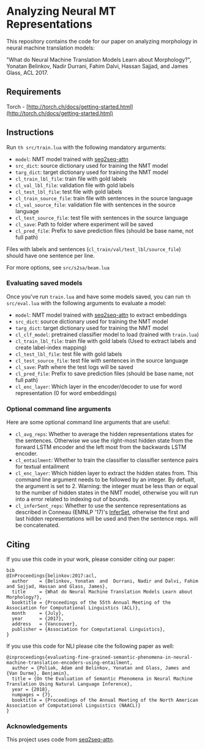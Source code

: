 # Analyzing Neural MT Representations

This repository contains the code for our paper on analyzing morphology in neural machine translation models:

"What do Neural Machine Translation Models Learn about Morphology?", Yonatan Belinkov, Nadir Durrani, Fahim Dalvi, Hassan Sajjad, and James Glass, ACL 2017. 

## Requirements

Torch - [http://torch.ch/docs/getting-started.html](http://torch.ch/docs/getting-started.html)

## Instructions

Run `th src/train.lua` with the following mandatory arguments:

* `model`: NMT model trained with [seq2seq-attn](https://github.com/harvardnlp/seq2seq-attn)
* `src_dict`: source dictionary used for training the NMT model
* `targ_dict`: target dictionary used for training the NMT model
* `cl_train_lbl_file`: train file with gold labels
* `cl_val_lbl_file`: validation file with gold labels
* `cl_test_lbl_file`: test file with gold labels
* `cl_train_source_file`: train file with sentences in the source language
* `cl_val_source_file`: validation file with sentences in the source language
* `cl_test_source_file`: test file with sentences in the source language
* `cl_save`: Path to folder where experiment will be saved
* `cl_pred_file`: Prefix to save prediction files (should be base name, not full path)

Files with labels and sentences (`cl_train/val/test_lbl/source_file`) should have one sentence per line.

For more options, see `src/s2sa/beam.lua`

### Evaluating saved models
Once you've run `train.lua` and have some models saved, you can run `th src/eval.lua` with the following arguments to evaluate a model:

* `model`: NMT model trained with [seq2seq-attn](https://github.com/harvardnlp/seq2seq-attn) to extract embeddings
* `src_dict`: source dictionary used for training the NMT model
* `targ_dict`: target dictionary used for training the NMT model
* `cl_clf_model`: pretrained classifier model to load (trained with `train.lua`)
* `cl_train_lbl_file`: train file with gold labels (Used to extract labels and create label-index mapping)
* `cl_test_lbl_file`: test file with gold labels
* `cl_test_source_file`: test file with sentences in the source language
* `cl_save`: Path where the test logs will be saved
* `cl_pred_file`: Prefix to save prediction files (should be base name, not full path)
* `cl_enc_layer`: Which layer in the encoder/decoder to use for word representation (0 for word embeddings)

### Optional command line arguments
Here are some optional command line arguments that are useful:

* `cl_avg_reps`: Whether to average the hidden representations states for the sentences. Otherwise we use the right-most hidden state from the forward LSTM encoder and the left most from the backwards LSTM encoder.
* `cl_entailment`: Whether to train the classifier to classifier sentence pairs for textual entailment
* `cl_enc_layer`: Which hidden layer to extract the hidden states from. This command line argument needs to be followed by an integer. By defualt, the argument is set to 2. Warning: the integer must be less than or equal to the number of hidden states in the NMT model, otherwise you will run into a error related to indexing out of bounds.
* `cl_inferSent_reps`: Whether to use the sentence representations as described in Conneau (EMNLP '17)'s [InferSet](https://arxiv.org/pdf/1705.02364.pdf), otherwise the first and last hidden representations will be used and then the sentence reps. will be concatenated.

## Citing
If you use this code in your work, please consider citing our paper:


```
bib
@InProceedings{belinkov:2017:acl,
  author    = {Belinkov, Yonatan  and  Durrani, Nadir and Dalvi, Fahim and Sajjad, Hassan and Glass, James},
  title     = {What do Neural Machine Translation Models Learn about Morphology?},
  booktitle = {Proceedings of the 55th Annual Meeting of the Association for Computational Linguistics (ACL)},
  month     = {July},
  year      = {2017},
  address   = {Vancouver},
  publisher = {Association for Computational Linguistics},
}
```

If you use this code for NLI please cite the following paper as well:

```
@inproceedings{evaluating-fine-grained-semantic-phenomena-in-neural-machine-translation-encoders-using-entailment,
  author = {Poliak, Adam and Belinkov, Yonatan and Glass, James and {Van Durme}, Benjamin},
  title = {On the Evaluation of Semantic Phenomena in Neural Machine Translation Using Natural Language Inference},
  year = {2018},
  numpages = {7},
  booktitle = {Proceedings of the Annual Meeting of the North American Association of Computational Linguistics (NAACL)}
}
```

### Acknowledgements 
This project uses code from [seq2seq-attn](https://github.com/harvardnlp/seq2seq-attn).
